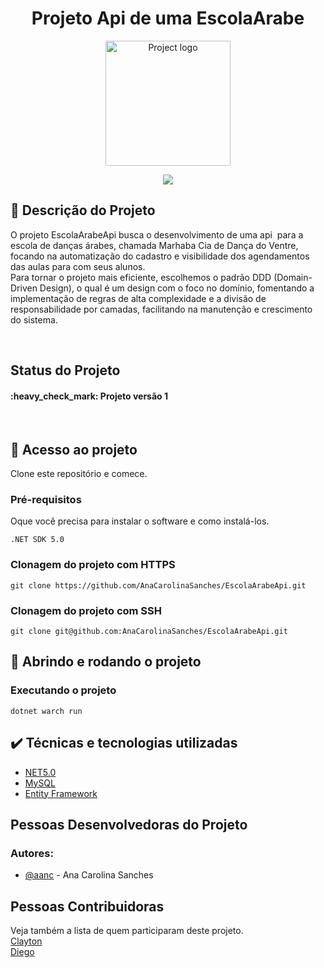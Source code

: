 <h1 align="center"> Projeto Api de uma EscolaArabe </h1>

<p align="center">
    <img width=200px height=200px src="https://blogpilates.com.br/wp-content/uploads/2017/09/Dan%C3%A7a-%C3%81rabe-CAPA.png" alt="Project logo">

<p align="center">
<img src="https://img.shields.io/badge/status-active-success.svg"/>
</p>


## 🧐 Descrição do Projeto
<p>
 O projeto EscolaArabeApi busca o desenvolvimento de uma api  para a escola de danças árabes, chamada Marhaba Cia de Dança do Ventre, focando na automatização do cadastro e visibilidade dos agendamentos das aulas para com seus alunos.<br>
Para tornar o projeto mais eficiente, escolhemos o padrão DDD (Domain-Driven Design), o qual é um design com o foco no domínio, fomentando a implementação de regras de alta complexidade e a divisão de responsabilidade por camadas, facilitando na manutenção e crescimento do sistema.<br>     
</p>
<br> 


## Status do Projeto 
<h4> 
    :heavy_check_mark: Projeto versão 1
</h4>
<br>


## 📁 Acesso ao projeto

Clone este repositório e comece.

### Pré-requisitos

Oque você precisa para instalar o software e como instalá-los.
```
.NET SDK 5.0
```

### Clonagem do projeto com  HTTPS

```
git clone https://github.com/AnaCarolinaSanches/EscolaArabeApi.git
```
### Clonagem do projeto com SSH

```
git clone git@github.com:AnaCarolinaSanches/EscolaArabeApi.git
```

## 🏁 Abrindo e rodando o projeto


### Executando o projeto
```
dotnet warch run
```



## ✔️ Técnicas e tecnologias utilizadas
- [NET5.0](https://docs.microsoft.com/pt-br/dotnet/fundamentals/)
- [MySQL](https://docs.microsoft.com/pt-br/dotnet/fundamentals/)
- [Entity Framework](https://docs.microsoft.com/pt-br/dotnet/fundamentals/)



## Pessoas Desenvolvedoras do Projeto
### Autores:
- [@aanc](aanc@gft.com) - Ana Carolina Sanches


## Pessoas Contribuidoras
Veja também a lista de quem participaram deste projeto.<br>
[Clayton](https://github.com/claytonmoura)<br>
[Diego](https://github.com/diegonzales1)


